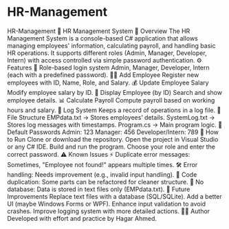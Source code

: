 # HR-Management
HR-Management
📌 HR Management System
📖 Overview
The HR Management System is a console-based C# application that allows managing employees' information, calculating payroll, and handling basic HR operations.
It supports different roles (Admin, Manager, Developer, Intern) with access controlled via simple password authentication.
⚙️ Features
🔐 Role-based login system 
Admin, Manager, Developer, Intern (each with a predefined password).
👨‍💼 Add Employee 
Register new employees with ID, Name, Role, and Salary.
💰 Update Employee Salary 
Modify employee salary by ID.
🔎 Display Employee (by ID) 
Search and show employee details.
📊 Calculate Payroll 
Compute payroll based on working hours and salary.
📝 Log System 
Keeps a record of operations in a log file.
📂 File Structure
EMPdata.txt → Stores employees’ details.
SystemLog.txt → Stores log messages with timestamps.
Program.cs → Main program logic.
🔑 Default Passwords
Admin: 123
Manager: 456
Developer/Intern: 789
🚀 How to Run
Clone or download the repository.
Open the project in Visual Studio or any C# IDE.
Build and run the program.
Choose your role and enter the correct password.
⚠️ Known Issues
⚡️ Duplicate error messages: Sometimes, "Employee not found!" appears multiple times.
🛠 Error handling: Needs improvement (e.g., invalid input handling).
📑 Code duplication: Some parts can be refactored for cleaner structure.
🔄 No database: Data is stored in text files only (EMPdata.txt).
🌟 Future Improvements
Replace text files with a database (SQL/SQLite).
Add a better UI (maybe Windows Forms or WPF).
Enhance input validation to avoid crashes.
Improve logging system with more detailed actions.
👩‍💻 Author
Developed with effort and practice by Hagar Ahmed.
